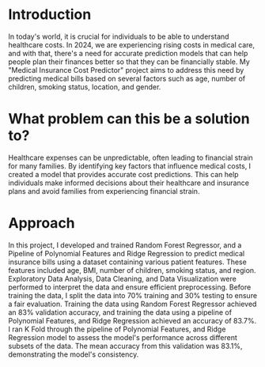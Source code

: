# Introduction
In today's world, it is crucial for individuals to be able to understand healthcare costs. In 2024, we are experiencing rising costs in medical care, and with that, there's a need for accurate prediction models that can help people plan their finances better so that they can be financially stable. My "Medical Insurance Cost Predictor" project aims to address this need by predicting medical bills based on several factors such as age, number of children, smoking status, location, and gender.

# What problem can this be a solution to?
Healthcare expenses can be unpredictable, often leading to financial strain for many families. By identifying key factors that influence medical costs, I created a model that provides accurate cost predictions. This can help individuals make informed decisions about their healthcare and insurance plans and avoid families from experiencing financial strain.

# Approach
In this project, I developed and trained Random Forest Regressor, and a Pipeline of Polynomial Features and Ridge Regression to predict medical insurance bills using a dataset containing various patient features. These features included age, BMI, number of children, smoking status, and region. Exploratory Data Analysis, Data Cleaning, and Data Visualization were performed to interpret the data and ensure efficient preprocessing. Before training the data, I split the data into 70% training and 30% testing to ensure a fair evaluation. Training the data using Random Forest Regressor achieved an 83% validation accuracy, and training the data using a pipeline of Polynomial Features, and Ridge Regression achieved an accuracy of 83.7%. I ran K Fold through the pipeline of Polynomial Features, and Ridge Regression model to assess the model's performance across different subsets of the data. The mean accuracy from this validation was 83.1%, demonstrating the model's consistency.
